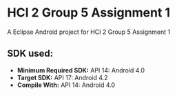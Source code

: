 HCI 2 Group 5 Assignment 1
=============

A Eclipse Android project for HCI 2 Group 5 Assignment 1

SDK used:
-------

- **Minimum Required SDK:** API 14: Android 4.0
- **Target SDK:** API 17: Android 4.2
- **Compile With:** API 14: Android 4.0